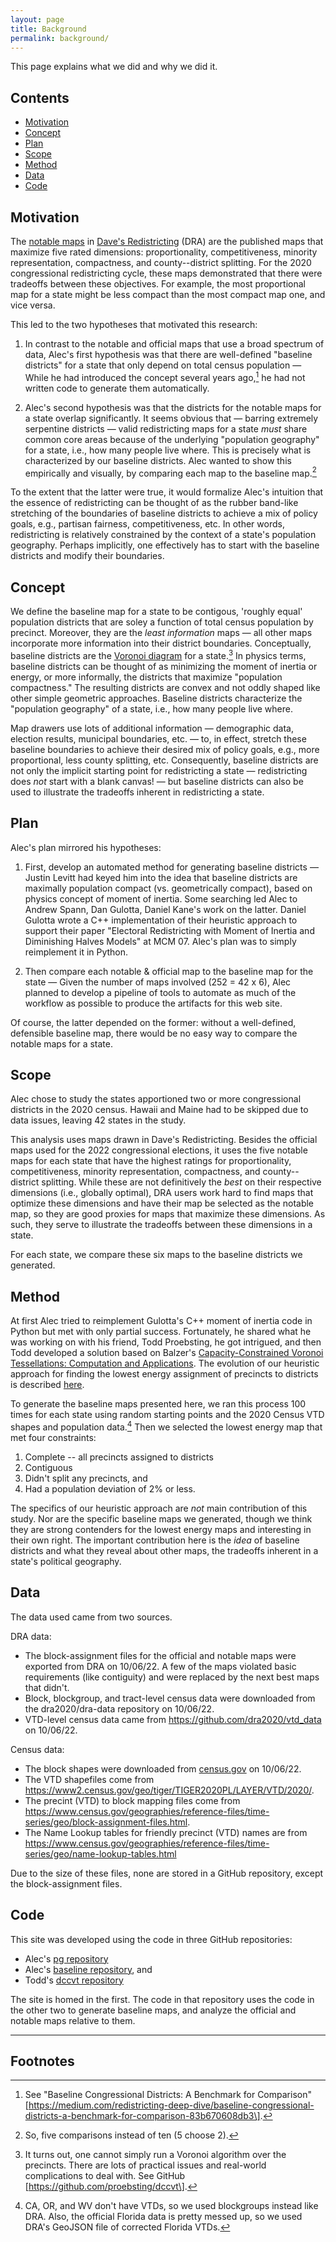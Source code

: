 ```yaml
---
layout: page
title: Background
permalink: background/
---
```


This page explains what we did and why we did it.

## Contents

- [Motivation](#motivation)
- [Concept](#concept)
- [Plan](#plan)
- [Scope](#scope)
- [Method](#method)
- [Data](#data)
- [Code](#code)

## Motivation

The [notable maps](https://medium.com/dra-2020/notable-maps-66d744933a48) in 
[Dave's Redistricting](https://davesredistricting.org/) (DRA)
are the published maps that maximize five rated dimensions: 
proportionality, competitiveness, minority representation, compactness, and county--district splitting.
For the 2020 congressional redistricting cycle, these maps demonstrated that there were tradeoffs between these objectives.
For example, the most proportional map for a state might be less compact than the
most compact map one, and vice versa.

This led to the two hypotheses that motivated this research:

1.  In contrast to the notable and official maps that use a broad spectrum of data,
    Alec's first hypothesis was that
    there are well-defined "baseline districts" for a state that only
    depend on total census population &#8212; While he had introduced the concept
    several years ago,[^1] he had not written code to generate them automatically.

2.  Alec's second hypothesis was that
    the districts for the notable maps for a state overlap significantly. 
    It seems obvious that &#8212; barring extremely serpentine districts &#8212; valid redistricting maps 
    for a state *must* share common core areas because of the underlying "population geography" for a state,
    i.e., how many people live where.
    This is precisely what is characterized by our baseline districts.
    Alec wanted to show this empirically and visually, by comparing each map to the baseline map.[^2]

To the extent that the latter were true, it would formalize Alec's intuition
that the essence of redistricting can be thought of as
the rubber band-like stretching of the boundaries of baseline districts
to achieve a mix of policy goals, e.g., partisan fairness, competitiveness, etc.
In other words, redistricting is relatively constrained by the context of a state's population geography.
Perhaps implicitly, one effectively has to start with the baseline districts and modify their boundaries.

## Concept

We define the baseline map for a state to be contigous, 'roughly equal' population districts
that are soley a function of total census population by precinct.
Moreover, they are the *least information* maps &#8212; all other maps incorporate more information 
into their district boundaries.
Conceptually, baseline districts are the [Voronoi diagram](https://en.wikipedia.org/wiki/Voronoi_diagram)
for a state.[^3]
In physics terms, baseline districts can be thought of as minimizing the moment of inertia or energy, or
more informally, the districts that maximize "population compactness."
The resulting districts are convex and not oddly shaped like other simple geometric approaches.
Baseline districts characterize the "population geography" of a state, i.e., how many people live where.

Map drawers use lots of additional information &#8212; demographic data, election results, 
municipal boundaries, etc. &#8212; to, in effect,
stretch these baseline boundaries to achieve their desired mix of policy goals, e.g., more 
proportional, less county splitting, etc.
Consequently, baseline districts are not only the implicit starting point for redistricting a state
&#8212; redistricting does *not* start with a blank canvas! &#8212; but
baseline districts can also be used to illustrate the tradeoffs inherent in redistricting a state.

## Plan

Alec's plan mirrored his hypotheses:

1.  First, develop an automated method for generating baseline districts &#8212;
    Justin Levitt had keyed him into the idea that baseline districts are
    maximally population compact (vs. geometrically compact), based on
    physics concept of moment of inertia. Some searching led Alec to
    Andrew Spann, Dan Gulotta, Daniel Kane\'s work on the latter. Daniel
    Gulotta wrote a C++ implementation of their heuristic approach to
    support their paper \"Electoral Redistricting with Moment of Inertia
    and Diminishing Halves Models\" at MCM 07. Alec's plan was to simply
    reimplement it in Python.

2.  Then compare each notable & official map to the baseline map for the state &#8212; Given the
    number of maps involved (252 = 42 x 6), Alec planned to develop a pipeline of
    tools to automate as much of the workflow as possible to produce the artifacts for this web site.

Of course, the latter depended on the former: without a well-defined,
defensible baseline map, there would be no easy way to compare the notable maps for a state.

## Scope

Alec chose to study the states apportioned two or more congressional districts in the 2020 census.
Hawaii and Maine had to be skipped due to data issues, leaving 42 states in the study.

This analysis uses maps drawn in Dave's Redistricting. 
Besides the official maps used for the 2022 congressional elections, 
it uses the five notable maps for each state that have the highest ratings for
proportionality, competitiveness, minority representation, compactness,
and county--district splitting.
While these are not definitively the *best* on their respective dimensions (i.e., globally optimal),
DRA users work hard to find maps that optimize these dimensions and have their
map be selected as the notable map, so they are good proxies for maps that
maximize these dimensions.
As such, they serve to illustrate the tradeoffs between these dimensions in a state.

For each state, we compare these six maps to the baseline districts we generated.

## Method 

At first Alec tried to reimplement Gulotta's C++ moment of inertia code in Python 
but met with only partial success. Fortunately, he shared what he was working on with his friend,
Todd Proebsting, he got intrigued, and then Todd developed a solution based on 
Balzer's [Capacity-Constrained Voronoi Tessellations: Computation and Applications](TODO).
The evolution of our heuristic approach for finding the lowest energy assignment of precincts to districts 
is described [here](./method.markdown).

To generate the baseline maps presented here, we ran this process 100 times for each state
using random starting points and the 2020 Census VTD shapes and population data.[^4]
Then we selected the lowest energy map that met four constraints:

1. Complete -- all precincts assigned to districts
2. Contiguous
3. Didn't split any precincts, and
4. Had a population deviation of 2% or less.

The specifics of our heuristic approach are *not* main contribution of this study.
Nor are the specific baseline maps we generated, though we think they are strong contenders for the lowest energy maps
and interesting in their own right.
The important contribution here is the *idea* of baseline districts and what they reveal about other maps, 
the tradeoffs inherent in a state\'s political geography.

## Data

The data used came from two sources.

DRA data:

-   The block-assignment files for the official and notable maps were exported from DRA on 10/06/22. 
    A few of the maps violated basic requirements (like contiguity) and were replaced by the next best maps that didn't.
-   Block, blockgroup, and tract-level census data were downloaded from the dra2020/dra-data repository on 10/06/22.
-   VTD-level census data came from https://github.com/dra2020/vtd_data on 10/06/22.

Census data:

- The block shapes were downloaded from [census.gov](https://www2.census.gov/geo/tiger/TIGER2020/TABBLOCK20/) on 10/06/22.
- The VTD shapefiles come from https://www2.census.gov/geo/tiger/TIGER2020PL/LAYER/VTD/2020/.
- The precint (VTD) to block mapping files come from https://www.census.gov/geographies/reference-files/time-series/geo/block-assignment-files.html.
- The Name Lookup tables for friendly precinct (VTD) names are from https://www.census.gov/geographies/reference-files/time-series/geo/name-lookup-tables.html

Due to the size of these files, none are stored in a GitHub repository, except the block-assignment files.

## Code 

This site was developed using the code in three GitHub repositories:

-   Alec's [pg repository](https://github.com/alecramsay/pg)
-   Alec's [baseline repository](https://github.com/alecramsay/baseline), and
-   Todd's [dccvt repository](https://github.com/proebsting/dccvt)

The site is homed in the first.
The code in that repository uses the code in the other two to generate baseline maps, and
analyze the official and notable maps relative to them.

---

## Footnotes

[^1]: See "Baseline Congressional Districts: A Benchmark for Comparison"
    \[https://medium.com/redistricting-deep-dive/baseline-congressional-districts-a-benchmark-for-comparison-83b670608db3\].

[^2]: So, five comparisons instead of ten (5 choose 2).

[^3]: It turns out, one cannot simply run a Voronoi algorithm over the precincts. There are lots of practical issues 
    and real-world complications to deal with. See GitHub \[https://github.com/proebsting/dccvt\].

[^4]: CA, OR, and WV don't have VTDs, so we used blockgroups instead like DRA. Also, the official Florida data is pretty messed up, so we used DRA's GeoJSON file of corrected Florida VTDs.
